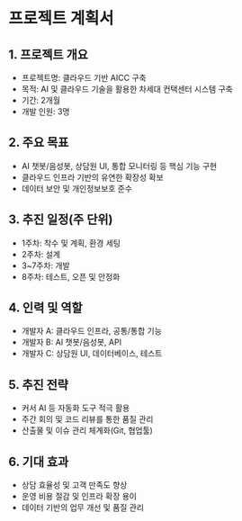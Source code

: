 # 프로젝트 계획서

## 1. 프로젝트 개요
- 프로젝트명: 클라우드 기반 AICC 구축
- 목적: AI 및 클라우드 기술을 활용한 차세대 컨택센터 시스템 구축
- 기간: 2개월
- 개발 인원: 3명

## 2. 주요 목표
- AI 챗봇/음성봇, 상담원 UI, 통합 모니터링 등 핵심 기능 구현
- 클라우드 인프라 기반의 유연한 확장성 확보
- 데이터 보안 및 개인정보보호 준수

## 3. 추진 일정(주 단위)
- 1주차: 착수 및 계획, 환경 세팅
- 2주차: 설계
- 3~7주차: 개발
- 8주차: 테스트, 오픈 및 안정화

## 4. 인력 및 역할
- 개발자 A: 클라우드 인프라, 공통/통합 기능
- 개발자 B: AI 챗봇/음성봇, API
- 개발자 C: 상담원 UI, 데이터베이스, 테스트

## 5. 추진 전략
- 커서 AI 등 자동화 도구 적극 활용
- 주간 회의 및 코드 리뷰를 통한 품질 관리
- 산출물 및 이슈 관리 체계화(Git, 협업툴)

## 6. 기대 효과
- 상담 효율성 및 고객 만족도 향상
- 운영 비용 절감 및 인프라 확장 용이
- 데이터 기반의 업무 개선 및 품질 관리 
